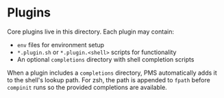 # Plugins

Core plugins live in this directory. Each plugin may contain:

- `env` files for environment setup
- `*.plugin.sh` or `*.plugin.<shell>` scripts for functionality
- An optional `completions` directory with shell completion scripts

When a plugin includes a `completions` directory, PMS automatically adds it to
the shell's lookup path. For zsh, the path is appended to `fpath` before
`compinit` runs so the provided completions are available.
